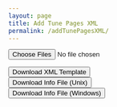 ```yaml
---
layout: page
title: Add Tune Pages XML
permalink: /addTunePagesXML/
---
```

<input type="file" id="files" class='filterButton' name="files[]" multiple accept="audio/x-m4a, audio/mpeg, audio/ogg, audio/wav"/>

<output id="fileInfo" class="showTextInfo"></output>

<div class="formParent">
    <div class="formChild">
        <input value='Download XML Template' type='button' class="filterButton" onclick='downloadXML()' />
    </div>
    <div class="formChild">
        <input value='Download Info File (Unix)' type='button' class="filterButton" onclick='downloadUnixInfo()' />
    </div>
    <div class="formChild">
        <input value='Download Info File (Windows)' type='button' class="filterButton" onclick='downloadWindowsInfo()' />
    </div>
</div>

<script  src="{{ site.js_host }}/js/musicmetadata.js"></script>

<script>
let XMLheader = `<?xml version='1.0' encoding='UTF-8' ?>
<rss version='2.0' xmlns:excerpt='http://wordpress.org/export/1.1/excerpt/'
    xmlns:content='http://purl.org/rss/1.0/modules/content/' xmlns:wfw='http://wellformedweb.org/CommentAPI/'
    xmlns:dc='http://purl.org/dc/elements/1.1/' xmlns:wp='http://wordpress.org/export/1.1/'>
    <channel>
        <title></title>
        <link></link>
        <description></description>
        <pubDate></pubDate>
        <language></language>
        <wp:wxr_version>1.1</wp:wxr_version>
        <wp:base_site_url></wp:base_site_url>
        <wp:base_blog_url></wp:base_blog_url>
        <generator>https://wordpress.org/?v=5.5.1</generator>
`;
let XMLbody = '';
let XMLfooter = `
    </channel>
</rss>
`;
let fileInfo = document.getElementById('fileInfo');
fileInfo.innerHTML = 'Waiting for MP3 selection';
let infoFileUnix = '';
let infoFileWindows = '';

// Check for the various File API support.
if (window.File && window.FileReader && window.FileList && window.Blob) {
    document.getElementById('files').addEventListener('change', handleAudioFileSelect, false);
} else {
    alert('The File APIs are not fully supported in this browser.');
}

function handleAudioFileSelect(evt) {
    evt.stopPropagation();
    evt.preventDefault();

    let files = evt.target.files; // FileList object.
    fileInfo.innerHTML = '';

    // files is a FileList of File objects. List some properties.
    for (let i = 0, f; f = files[i]; i++) {
        let reader = new FileReader();
        reader.onload = function(e) {
            if (this.result.includes('audio')) {
                addTuneData(f);
            } else {
                fileInfo.innerHTML += `<p>${f.name} - unsupported file type</p>`;
            }
        };
        reader.readAsDataURL(f);
    }
}

function addTuneData(data) {
    musicmetadata(data, function (err, result) {
        if (err) {
            throw err;
        }
        
        let title = null;
        if (result.title) {
            title = result.title;
            console.log(title);
        } else {
            fileInfo.innerHTML += `<p>${data.name}: "Title" ID3 tag not found</p>`;
            infoFileUnix += `${data.name}: "Title" ID3 tag not found\n`;
            infoFileWindows += `${data.name}: "Title" ID3 tag not found\n`;
        }

        let tutor = null;
        if (result.artist[0]) {
            tutor = result.artist[0];
            console.log(tutor);
        } else {
            fileInfo.innerHTML += `<p>${data.name}: "Artist" ID3 tag not found</p>`;
            infoFileUnix +=`${data.name}: "Artist" ID3 tag not found\n`;
            infoFileWindows +=`${data.name}: "Artist" ID3 tag not found\n`;
        }

        let year = null;
        if (result.year) {
            year = result.year;
            console.log(year);
        } else {
            fileInfo.innerHTML += `<p>${data.name}: "Year" ID3 tag not found</p>`;
            infoFileUnix += `${data.name}: "Year" ID3 tag not found\n`;
            infoFileWindows += `${data.name}: "Year" ID3 tag not found\n`;
        }

        let instrument = null;
        if (result.genre[0]) {
            instrument = result.genre[0];
            console.log(instrument);
        } else {
            fileInfo.innerHTML += `<p>${data.name}: "Genre" ID3 tag not found - this tag used for the "Instrument"</p>`;
            infoFileUnix += `${data.name}: "Genre" ID3 tag not found - this tag used for the "Instrument"\n`;
            infoFileWindows += `${data.name}: "Genre" ID3 tag not found - this tag used for the "Instrument"\n`;
        }

        if (title && tutor && year && instrument) {
            let dateTime = new Date();
            let monthNumber = dateTime.getMonth() + 1;
            let dayNumber = dateTime.getDate();
            dateTime = new Date(year, monthNumber - 1 , dayNumber);
            monthNumber = monthNumber.toString().padStart(2,0);
            dayNumber = dayNumber.toString().padStart(2,0);
            let monthName = dateTime.toLocaleString('default', { month: 'short' })
            let dayName = dateTime.toLocaleString('default', { weekday: 'short' })

            let postName = wssTools.slugify(title + '-' + year + '-' + instrument);
            let mp3FileName = postName + '.mp3';

            fileInfo.innerHTML += `<p>Tags found:</p><ul><li>${title}:${tutor}:${year}:${instrument}</li></ul>`;

            XMLbody += `
        <item>
            <title>${title} - ${instrument}</title>
            <pubDate>${dayName}, ${dayNumber} ${monthName} ${year} 00:00:01 +0000</pubDate>
            <dc:creator>archive</dc:creator>
            <guid isPermaLink='false'></guid>
            <description></description>
            <content:encoded>
            <![CDATA[ <!-- wp:columns --> <div class="wp-block-columns"><!-- wp:column {{"width":"25%"}} --> <div class="wp-block-column" style="flex-basis:25%"><!-- wp:list --> <ul><li>${tutor}</li><li>${instrument}</li><li>${year}</li></ul> <!-- /wp:list --></div> <!-- /wp:column --> <!-- wp:column {{"width":"50%"}} --> <div class="wp-block-column" style="flex-basis:50%"></div> <!-- /wp:column --> <!-- wp:column {{"width":"25%"}} --> <div class="wp-block-column" style="flex-basis:25%"><!-- wp:shortcode --> [download_mp3]/wp-content/uploads/ceol-aneas/${year}/${mp3FileName}[/download_mp3] <!-- /wp:shortcode --></div> <!-- /wp:column --></div> <!-- /wp:columns --> <!-- wp:shortcode --> [choon]/wp-content/uploads/ceol-aneas/${year}/${mp3FileName}[/choon] <!-- /wp:shortcode --> ]]>
            </content:encoded>
            <wp:post_id></wp:post_id>
            <wp:post_date>${year}-${monthNumber}-${dayNumber} 00:00:01</wp:post_date>
            <wp:post_date_gmt>${year}-${monthNumber}-${dayNumber} 00:00:01</wp:post_date_gmt>
            <wp:comment_status>closed</wp:comment_status>
            <wp:ping_status>closed</wp:ping_status>
            <wp:post_name>${postName}</wp:post_name>
            <wp:status>publish</wp:status>
            <wp:post_parent></wp:post_parent>
            <wp:menu_order></wp:menu_order>
            <wp:post_type>page</wp:post_type>
            <wp:post_password></wp:post_password>
            <wp:is_sticky>0</wp:is_sticky>
        </item>
`;

            if (data.name != mp3FileName) {
                fileInfo.innerHTML += `<h3>WARNING</h3>
                <ul><li>Rename MP3 file '${data.name}' to '${mp3FileName}'</li></ul>`;
                infoFileUnix += `mv ${data.name} ${mp3FileName}'\n`;
                infoFileWindows += `rename ${data.name} ${mp3FileName}'\n`;
            }
        } else {
            fileInfo.innerHTML += "<p>WARNING: Fix missing ID3 tags</p>";
        }
    });
}

function downloadXML() {
    let XMLcontent = XMLheader + XMLbody + XMLfooter;
    wssTools.downloadFile("tunePagesTemplate.xml", XMLcontent);
    // reset things
    XMLbody = '';
    document.getElementById("files").innerHTML = '';
    fileInfo.innerHTML = 'Waiting for MP3 selection';
}

function downloadUnixInfo() {
    wssTools.downloadFile("tunePagesInfoUnix.txt", infoFileUnix);
    // reset things
    infoFileUnix = '';
}

function downloadWindowsInfo() {
    wssTools.downloadFile("tunePagesInfoWindows.txt", infoFileWindows);
    // reset things
    infoFileWindows = '';
}
</script>
